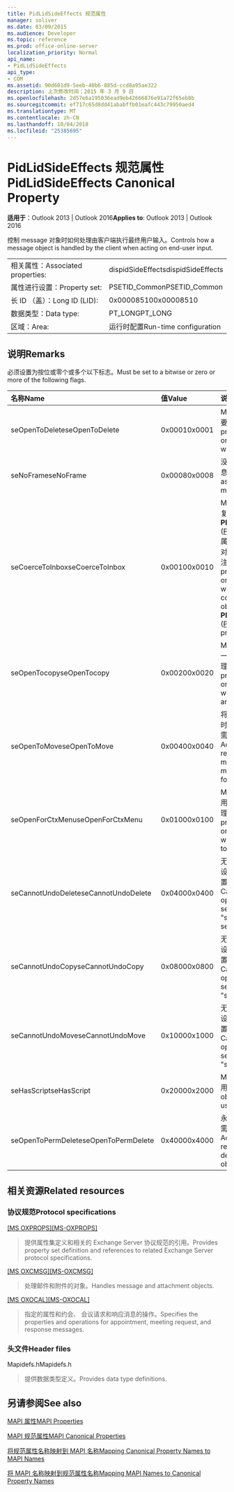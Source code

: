 ```yaml
---
title: PidLidSideEffects 规范属性
manager: soliver
ms.date: 03/09/2015
ms.audience: Developer
ms.topic: reference
ms.prod: office-online-server
localization_priority: Normal
api_name:
- PidLidSideEffects
api_type:
- COM
ms.assetid: 90d601d9-5eeb-40b6-885d-ccd8a95ae322
description: 上次修改时间：2015 年 3 月 9 日
ms.openlocfilehash: 2d57e6a195036ead9eb42666876e91a72f65eb8b
ms.sourcegitcommit: ef717c65d8dd41ababffb01eafc443c79950aed4
ms.translationtype: MT
ms.contentlocale: zh-CN
ms.lasthandoff: 10/04/2018
ms.locfileid: "25385695"
---
```

# <a name="pidlidsideeffects-canonical-property"></a><span data-ttu-id="ac9dc-103">PidLidSideEffects 规范属性</span><span class="sxs-lookup"><span data-stu-id="ac9dc-103">PidLidSideEffects Canonical Property</span></span>

  
  
<span data-ttu-id="ac9dc-104">**适用于**：Outlook 2013 | Outlook 2016</span><span class="sxs-lookup"><span data-stu-id="ac9dc-104">**Applies to**: Outlook 2013 | Outlook 2016</span></span> 
  
<span data-ttu-id="ac9dc-105">控制 message 对象时如何处理由客户端执行最终用户输入。</span><span class="sxs-lookup"><span data-stu-id="ac9dc-105">Controls how a message object is handled by the client when acting on end-user input.</span></span>
  
|||
|:-----|:-----|
|<span data-ttu-id="ac9dc-106">相关属性：</span><span class="sxs-lookup"><span data-stu-id="ac9dc-106">Associated properties:</span></span>  <br/> |<span data-ttu-id="ac9dc-107">dispidSideEffects</span><span class="sxs-lookup"><span data-stu-id="ac9dc-107">dispidSideEffects</span></span>  <br/> |
|<span data-ttu-id="ac9dc-108">属性进行设置：</span><span class="sxs-lookup"><span data-stu-id="ac9dc-108">Property set:</span></span>  <br/> |<span data-ttu-id="ac9dc-109">PSETID_Common</span><span class="sxs-lookup"><span data-stu-id="ac9dc-109">PSETID_Common</span></span>  <br/> |
|<span data-ttu-id="ac9dc-110">长 ID （盖）：</span><span class="sxs-lookup"><span data-stu-id="ac9dc-110">Long ID (LID):</span></span>  <br/> |<span data-ttu-id="ac9dc-111">0x00008510</span><span class="sxs-lookup"><span data-stu-id="ac9dc-111">0x00008510</span></span>  <br/> |
|<span data-ttu-id="ac9dc-112">数据类型：</span><span class="sxs-lookup"><span data-stu-id="ac9dc-112">Data type:</span></span>  <br/> |<span data-ttu-id="ac9dc-113">PT_LONG</span><span class="sxs-lookup"><span data-stu-id="ac9dc-113">PT_LONG</span></span>  <br/> |
|<span data-ttu-id="ac9dc-114">区域：</span><span class="sxs-lookup"><span data-stu-id="ac9dc-114">Area:</span></span>  <br/> |<span data-ttu-id="ac9dc-115">运行时配置</span><span class="sxs-lookup"><span data-stu-id="ac9dc-115">Run-time configuration</span></span>  <br/> |
   
## <a name="remarks"></a><span data-ttu-id="ac9dc-116">说明</span><span class="sxs-lookup"><span data-stu-id="ac9dc-116">Remarks</span></span>

<span data-ttu-id="ac9dc-117">必须设置为按位或零个或多个以下标志。</span><span class="sxs-lookup"><span data-stu-id="ac9dc-117">Must be set to a bitwise or zero or more of the following flags.</span></span>
  
|<span data-ttu-id="ac9dc-118">**名称**</span><span class="sxs-lookup"><span data-stu-id="ac9dc-118">**Name**</span></span>|<span data-ttu-id="ac9dc-119">**值**</span><span class="sxs-lookup"><span data-stu-id="ac9dc-119">**Value**</span></span>|<span data-ttu-id="ac9dc-120">**说明**</span><span class="sxs-lookup"><span data-stu-id="ac9dc-120">**Description**</span></span>|
|:-----|:-----|:-----|
|<span data-ttu-id="ac9dc-121">seOpenToDelete</span><span class="sxs-lookup"><span data-stu-id="ac9dc-121">seOpenToDelete</span></span>  <br/> |<span data-ttu-id="ac9dc-122">0x0001</span><span class="sxs-lookup"><span data-stu-id="ac9dc-122">0x0001</span></span>  <br/> |<span data-ttu-id="ac9dc-123">Message 对象时删除需要其他处理。</span><span class="sxs-lookup"><span data-stu-id="ac9dc-123">Additional processing is required on the message object when deleting.</span></span>  <br/> |
|<span data-ttu-id="ac9dc-124">seNoFrame</span><span class="sxs-lookup"><span data-stu-id="ac9dc-124">seNoFrame</span></span>  <br/> |<span data-ttu-id="ac9dc-125">0x0008</span><span class="sxs-lookup"><span data-stu-id="ac9dc-125">0x0008</span></span>  <br/> |<span data-ttu-id="ac9dc-126">没有用户界面相关联的消息对象。</span><span class="sxs-lookup"><span data-stu-id="ac9dc-126">No UI is associated with the message object.</span></span>  <br/> |
|<span data-ttu-id="ac9dc-127">seCoerceToInbox</span><span class="sxs-lookup"><span data-stu-id="ac9dc-127">seCoerceToInbox</span></span>  <br/> |<span data-ttu-id="ac9dc-128">0x0010</span><span class="sxs-lookup"><span data-stu-id="ac9dc-128">0x0010</span></span>  <br/> |<span data-ttu-id="ac9dc-129">Message 对象时移动或复制到**PR_CONTAINER_CLASS** ([PidTagContainerClass](pidtagcontainerclass-canonical-property.md)) 属性值为"IPF 一个 folder 对象上需要其他处理。请注意"。</span><span class="sxs-lookup"><span data-stu-id="ac9dc-129">Additional processing is required on the message object when moving or copying to a folder object with a **PR_CONTAINER_CLASS** ([PidTagContainerClass](pidtagcontainerclass-canonical-property.md)) property of "IPF.Note".</span></span>  <br/> |
|<span data-ttu-id="ac9dc-130">seOpenTocopy</span><span class="sxs-lookup"><span data-stu-id="ac9dc-130">seOpenTocopy</span></span>  <br/> |<span data-ttu-id="ac9dc-131">0x0020</span><span class="sxs-lookup"><span data-stu-id="ac9dc-131">0x0020</span></span>  <br/> |<span data-ttu-id="ac9dc-132">Message 对象复制到另一个文件夹时需要其他处理。</span><span class="sxs-lookup"><span data-stu-id="ac9dc-132">Additional processing is required on the message object when copying to another folder.</span></span>  <br/> |
|<span data-ttu-id="ac9dc-133">seOpenToMove</span><span class="sxs-lookup"><span data-stu-id="ac9dc-133">seOpenToMove</span></span>  <br/> |<span data-ttu-id="ac9dc-134">0x0040</span><span class="sxs-lookup"><span data-stu-id="ac9dc-134">0x0040</span></span>  <br/> |<span data-ttu-id="ac9dc-135">将移动到另一个文件夹时，将 message 对象上需要其他处理。</span><span class="sxs-lookup"><span data-stu-id="ac9dc-135">Additional processing is required on the message object when moving to another folder.</span></span>  <br/> |
|<span data-ttu-id="ac9dc-136">seOpenForCtxMenu</span><span class="sxs-lookup"><span data-stu-id="ac9dc-136">seOpenForCtxMenu</span></span>  <br/> |<span data-ttu-id="ac9dc-137">0x0100</span><span class="sxs-lookup"><span data-stu-id="ac9dc-137">0x0100</span></span>  <br/> |<span data-ttu-id="ac9dc-138">Message 对象时向最终用户显示动词需要其他处理。</span><span class="sxs-lookup"><span data-stu-id="ac9dc-138">Additional processing is required on the message object when displaying verbs to the end-user.</span></span>  <br/> |
|<span data-ttu-id="ac9dc-139">seCannotUndoDelete</span><span class="sxs-lookup"><span data-stu-id="ac9dc-139">seCannotUndoDelete</span></span>  <br/> |<span data-ttu-id="ac9dc-140">0x0400</span><span class="sxs-lookup"><span data-stu-id="ac9dc-140">0x0400</span></span>  <br/> |<span data-ttu-id="ac9dc-141">无法撤消删除操作，必须设置，除非设置"seOpenToDelete"。</span><span class="sxs-lookup"><span data-stu-id="ac9dc-141">Cannot undo delete operation, must not be set unless "seOpenToDelete" is set.</span></span>  <br/> |
|<span data-ttu-id="ac9dc-142">seCannotUndoCopy</span><span class="sxs-lookup"><span data-stu-id="ac9dc-142">seCannotUndoCopy</span></span>  <br/> |<span data-ttu-id="ac9dc-143">0x0800</span><span class="sxs-lookup"><span data-stu-id="ac9dc-143">0x0800</span></span>  <br/> |<span data-ttu-id="ac9dc-144">无法撤消复制操作，必须设置，除非设置"seOpenTocopy"。</span><span class="sxs-lookup"><span data-stu-id="ac9dc-144">Cannot undo copy operation, must not be set unless "seOpenTocopy" is set.</span></span>  <br/> |
|<span data-ttu-id="ac9dc-145">seCannotUndoMove</span><span class="sxs-lookup"><span data-stu-id="ac9dc-145">seCannotUndoMove</span></span>  <br/> |<span data-ttu-id="ac9dc-146">0x1000</span><span class="sxs-lookup"><span data-stu-id="ac9dc-146">0x1000</span></span>  <br/> |<span data-ttu-id="ac9dc-147">无法撤消移动操作，必须设置，除非设置"seOpenToMove"。</span><span class="sxs-lookup"><span data-stu-id="ac9dc-147">Cannot undo move operation, must not be set unless "seOpenToMove" is set.</span></span>  <br/> |
|<span data-ttu-id="ac9dc-148">seHasScript</span><span class="sxs-lookup"><span data-stu-id="ac9dc-148">seHasScript</span></span>  <br/> |<span data-ttu-id="ac9dc-149">0x2000</span><span class="sxs-lookup"><span data-stu-id="ac9dc-149">0x2000</span></span>  <br/> |<span data-ttu-id="ac9dc-150">Message 对象包含最终用户脚本。</span><span class="sxs-lookup"><span data-stu-id="ac9dc-150">The message object contains end-user script.</span></span>  <br/> |
|<span data-ttu-id="ac9dc-151">seOpenToPermDelete</span><span class="sxs-lookup"><span data-stu-id="ac9dc-151">seOpenToPermDelete</span></span>  <br/> |<span data-ttu-id="ac9dc-152">0x4000</span><span class="sxs-lookup"><span data-stu-id="ac9dc-152">0x4000</span></span>  <br/> |<span data-ttu-id="ac9dc-153">永久删除 message 对象需要进行其他处理。</span><span class="sxs-lookup"><span data-stu-id="ac9dc-153">Additional processing is required to permanently delete the message object.</span></span>  <br/> |
   
## <a name="related-resources"></a><span data-ttu-id="ac9dc-154">相关资源</span><span class="sxs-lookup"><span data-stu-id="ac9dc-154">Related resources</span></span>

### <a name="protocol-specifications"></a><span data-ttu-id="ac9dc-155">协议规范</span><span class="sxs-lookup"><span data-stu-id="ac9dc-155">Protocol specifications</span></span>

<span data-ttu-id="ac9dc-156">[[MS OXPROPS]](https://msdn.microsoft.com/library/f6ab1613-aefe-447d-a49c-18217230b148%28Office.15%29.aspx)</span><span class="sxs-lookup"><span data-stu-id="ac9dc-156">[[MS-OXPROPS]](https://msdn.microsoft.com/library/f6ab1613-aefe-447d-a49c-18217230b148%28Office.15%29.aspx)</span></span>
  
> <span data-ttu-id="ac9dc-157">提供属性集定义和相关的 Exchange Server 协议规范的引用。</span><span class="sxs-lookup"><span data-stu-id="ac9dc-157">Provides property set definition and references to related Exchange Server protocol specifications.</span></span>
    
<span data-ttu-id="ac9dc-158">[[MS OXCMSG]](https://msdn.microsoft.com/library/7fd7ec40-deec-4c06-9493-1bc06b349682%28Office.15%29.aspx)</span><span class="sxs-lookup"><span data-stu-id="ac9dc-158">[[MS-OXCMSG]](https://msdn.microsoft.com/library/7fd7ec40-deec-4c06-9493-1bc06b349682%28Office.15%29.aspx)</span></span>
  
> <span data-ttu-id="ac9dc-159">处理邮件和附件的对象。</span><span class="sxs-lookup"><span data-stu-id="ac9dc-159">Handles message and attachment objects.</span></span>
    
<span data-ttu-id="ac9dc-160">[[MS OXOCAL]](https://msdn.microsoft.com/library/09861fde-c8e4-4028-9346-e7c214cfdba1%28Office.15%29.aspx)</span><span class="sxs-lookup"><span data-stu-id="ac9dc-160">[[MS-OXOCAL]](https://msdn.microsoft.com/library/09861fde-c8e4-4028-9346-e7c214cfdba1%28Office.15%29.aspx)</span></span>
  
> <span data-ttu-id="ac9dc-161">指定的属性和约会、 会议请求和响应消息的操作。</span><span class="sxs-lookup"><span data-stu-id="ac9dc-161">Specifies the properties and operations for appointment, meeting request, and response messages.</span></span>
    
### <a name="header-files"></a><span data-ttu-id="ac9dc-162">头文件</span><span class="sxs-lookup"><span data-stu-id="ac9dc-162">Header files</span></span>

<span data-ttu-id="ac9dc-163">Mapidefs.h</span><span class="sxs-lookup"><span data-stu-id="ac9dc-163">Mapidefs.h</span></span>
  
> <span data-ttu-id="ac9dc-164">提供数据类型定义。</span><span class="sxs-lookup"><span data-stu-id="ac9dc-164">Provides data type definitions.</span></span>
    
## <a name="see-also"></a><span data-ttu-id="ac9dc-165">另请参阅</span><span class="sxs-lookup"><span data-stu-id="ac9dc-165">See also</span></span>



[<span data-ttu-id="ac9dc-166">MAPI 属性</span><span class="sxs-lookup"><span data-stu-id="ac9dc-166">MAPI Properties</span></span>](mapi-properties.md)
  
[<span data-ttu-id="ac9dc-167">MAPI 规范属性</span><span class="sxs-lookup"><span data-stu-id="ac9dc-167">MAPI Canonical Properties</span></span>](mapi-canonical-properties.md)
  
[<span data-ttu-id="ac9dc-168">将规范属性名称映射到 MAPI 名称</span><span class="sxs-lookup"><span data-stu-id="ac9dc-168">Mapping Canonical Property Names to MAPI Names</span></span>](mapping-canonical-property-names-to-mapi-names.md)
  
[<span data-ttu-id="ac9dc-169">将 MAPI 名称映射到规范属性名称</span><span class="sxs-lookup"><span data-stu-id="ac9dc-169">Mapping MAPI Names to Canonical Property Names</span></span>](mapping-mapi-names-to-canonical-property-names.md)

